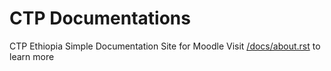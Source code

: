 # CTP Documentations
CTP Ethiopia Simple Documentation Site for Moodle
Visit [/docs/about.rst](https://github.com/aaronkebede/ctpdocs/blob/master/docs/about.rst) to learn more 



